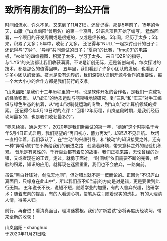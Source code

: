 # 致所有朋友们的一封公开信

时间如流水，许久不见，又来到了11月21日。还曾记得，那是5年前了，15年的今天，山齉（“山岚幽阳”曾用名）的第一个项目，S1语言项目开始了编写。
猛然回看，一个项目的开发周期或是很短的，又或是绵长的。5年间，经历了太多；5年来，积累了太多；5年中，收获了太多。
还记得与“NULL”一起探讨设计的日子；还记得与“刀片”、“导弹”共同测试的日子；“夏荷”的比赛，“fmq03”的电路板，“void”的四维视图，积累了太多，学习了太多。
来自“QZR”的指导，与“LYS”的交流都让我们收获满满。不论是新创无际，还是新创乌鸡，每次探讨的技术，都是那么的值得回味。
五年里，我们看到了许多小团队的发展，也看到了许多小团队的衰落。技术是没有边界的，我们深刻认识到开源与合作的重要性，每一个大大小小的合作方都是我们前行的支撑。

“山岚幽阳”是我们十二年历程里的一环，也是软件开发的合作名，是我们一次成功的经验积累。
从“成江”的地质运动与喀斯特地貌研究，到“三队”和“汇三”对手工编织与绿色生态的执着，从“喀山”对骑徒运动的专致，到“山岚”对计算机领域的探索。
还记得今年5月13日时的点评：“回看12年历程，山岚这段时期，是我们经历坎坷最多的，也是我们收获最多的”。

“养恩续德，通达天下”，2020年是我们新尝试的第一年，“德通”这个时期名于今年5月4日正式启用，我们期望的“再归初心，蓄力再发”，却迟迟不见启航。
坎坷一直相伴着，我们承认了，在“主动”的兴趣引导，和“被动”的知识接受之外，还有一种“异常动机”在不断给我们的前进之路，创造着麻烦，带来意料之外的经验机积累。
音乐是有灵性的，千行百业都有着它的故事。我们正视来路，无论曾经的对错，又或者现在的正误，走过，就勇于面对。
“时间线”依旧需要不断的完善，经验的积累，知识的应用，就算现在迷雾重重，我们也不会放弃，一路向前。

虽说“黑白针锋对，剑洗天地间”，但对错本就不是一概而论的。正因为“不识庐山真面目，只缘身在此山中”，所以我们虽不知当前的方向是对是错，更是要做到此行无悔。
五年说长不长，说短不短，随着学业的加重，有的人舍弃兴趣，钻研学术；随着志向的提高，有的人看透心机，投笔从戎；随着现实的洗礼，有的人理清人情，得美人归。

前行，再奋进！看清真面目，理清迷雾根，我们的“新尝试”必将再度历经坎坷，带来全新的收获！

山岚幽阳 - shanghuo  
于2020年11月21日晚
